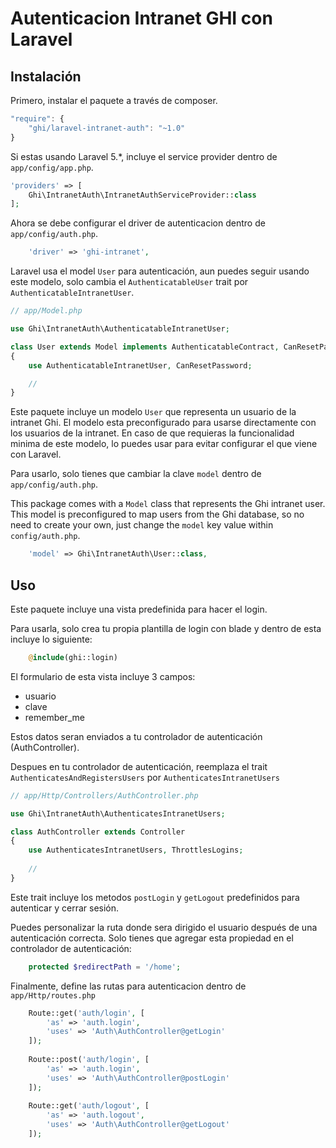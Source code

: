 # Autenticacion Intranet GHI con Laravel

## Instalación

Primero, instalar el paquete a través de composer.

```javascript
"require": {
    "ghi/laravel-intranet-auth": "~1.0"
}
```

Si estas usando Laravel 5.*, incluye el service provider dentro de `app/config/app.php`.

```php
'providers' => [
    Ghi\IntranetAuth\IntranetAuthServiceProvider::class
];
```

Ahora se debe configurar el driver de autenticacion dentro de `app/config/auth.php`.

```php
    'driver' => 'ghi-intranet',
```

Laravel usa el model `User` para autenticación, aun puedes seguir usando este modelo, solo cambia el `AuthenticatableUser` trait por `AuthenticatableIntranetUser`.

```php
// app/Model.php

use Ghi\IntranetAuth\AuthenticatableIntranetUser;

class User extends Model implements AuthenticatableContract, CanResetPasswordContract
{
    use AuthenticatableIntranetUser, CanResetPassword;

    //
}
```

Este paquete incluye un modelo `User` que representa un usuario de la intranet Ghi.
El modelo esta preconfigurado para usarse directamente con los usuarios de la intranet.
En caso de que requieras la funcionalidad minima de este modelo, lo puedes usar para evitar configurar el que viene con Laravel.

Para usarlo, solo tienes que cambiar la clave `model` dentro de `app/config/auth.php`.

This package comes with a `Model` class that represents the Ghi intranet user.
This model is preconfigured to map users from the Ghi database, so no need to create your own, just change the `model` key value within `config/auth.php`.

```php
    'model' => Ghi\IntranetAuth\User::class,
```

## Uso

Este paquete incluye una vista predefinida para hacer el login.

Para usarla, solo crea tu propia plantilla de login con blade y dentro de esta incluye lo siguiente:

```php
    @include(ghi::login)
```

El formulario de esta vista incluye 3 campos:
- usuario
- clave
- remember_me

Estos datos seran enviados a tu controlador de autenticación (AuthController).

Despues en tu controlador de autenticación, reemplaza el trait `AuthenticatesAndRegistersUsers` por `AuthenticatesIntranetUsers`

```php
// app/Http/Controllers/AuthController.php

use Ghi\IntranetAuth\AuthenticatesIntranetUsers;

class AuthController extends Controller
{
    use AuthenticatesIntranetUsers, ThrottlesLogins;
    
    //
}
```

Este trait incluye los metodos `postLogin` y `getLogout` predefinidos para autenticar y cerrar sesión.

Puedes personalizar la ruta donde sera dirigido el usuario después de una autenticación correcta.
Solo tienes que agregar esta propiedad en el controlador de autenticación:

```php
    protected $redirectPath = '/home';
```

Finalmente, define las rutas para autenticacion dentro de `app/Http/routes.php`

```php
    Route::get('auth/login', [
        'as' => 'auth.login',
        'uses' => 'Auth\AuthController@getLogin'
    ]);
    
    Route::post('auth/login', [
        'as' => 'auth.login',
        'uses' => 'Auth\AuthController@postLogin'
    ]);
    
    Route::get('auth/logout', [
        'as' => 'auth.logout',
        'uses' => 'Auth\AuthController@getLogout'
    ]);
```